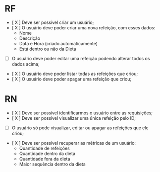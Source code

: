 # RF

- [ X ] Deve ser possível criar um usuário;
- [ X ] O usuário deve poder criar uma nova refeição, com esses dados:
    - Nome
    - Descrição
    - Data e Hora (criado automaticamente)
    - Está dentro ou não da Dieta
- [ ] O usuário deve poder editar uma refeição podendo alterar todos os dados acima;
- [ X ] O usuário deve poder listar todas as refeições que criou;
- [ X ] O usuário deve poder apagar uma refeição que criou;

# RN

- [ X ] Deve ser possível identificarmos o usuário entre as requisições;
- [ X ] Deve ser possível visualizar uma única refeição pelo ID;
- [ ] O usuário só pode visualizar, editar ou apagar as refeições que ele criou;
- [ X ] Deve ser possível recuperar as métricas de um usuário:
    - Quantidade de refeições
    - Quantidade dentro da dieta
    - Quantidade fora da dieta
    - Maior sequência dentro da dieta
